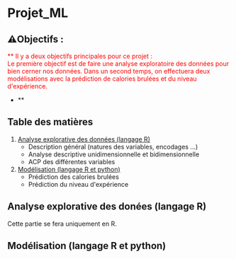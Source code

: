# Projet_ML
## ⚠️Objectifs : 
<span style="color: red">** Il y a deux objectifs principales pour ce projet :  
 Le première objectif est de faire une analyse exploratoire des données pour bien cerner nos données. Dans un second temps, on effectuera deux modélisations avec la prédiction de calories brulées et du niveau d'expérience.
- **</span>

## Table des matières
1. [Analyse explorative des données (langage R)](#analyse-données)
   - Description général (natures des variables, encodages ...)
   - Analyse descriptive unidimensionnelle et bidimensionnelle
   - ACP des différentes variables
2. [Modélisation (langage R et python)](#modélisation)
   - Prédiction des calories brulées
   - Prédiction du niveau d'expérience
## Analyse explorative des donées (langage R)
Cette partie se fera uniquement en R. 
## Modélisation (langage R et python)

